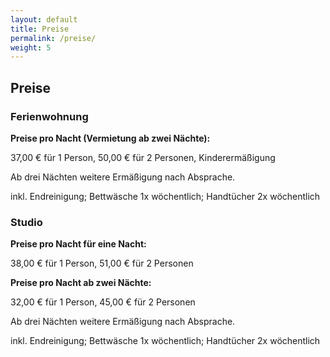 ```yaml
---
layout: default
title: Preise
permalink: /preise/
weight: 5
---
```


## Preise

### Ferienwohnung

**Preise pro Nacht (Vermietung ab zwei Nächte):**

37,00 € für 1 Person, 50,00 € für 2 Personen, Kinderermäßigung

Ab drei Nächten weitere Ermäßigung nach Absprache.

inkl. Endreinigung; Bettwäsche 1x wöchentlich; Handtücher 2x wöchentlich

### Studio

**Preise pro Nacht für eine Nacht:**

38,00 € für 1 Person, 51,00 € für 2 Personen

**Preise pro Nacht ab zwei Nächte:**

32,00 € für 1 Person, 45,00 € für 2 Personen

Ab drei Nächten weitere Ermäßigung nach Absprache.

inkl. Endreinigung; Bettwäsche 1x wöchentlich; Handtücher 2x wöchentlich
